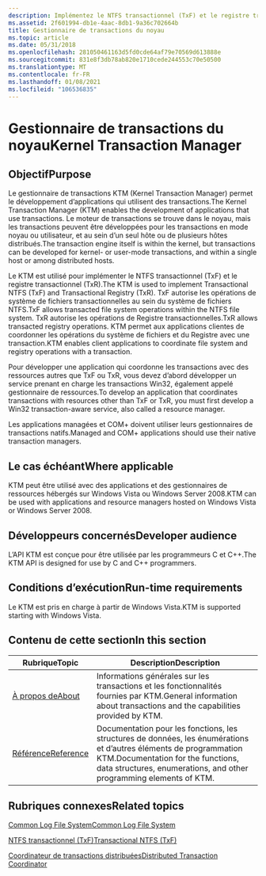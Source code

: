 ```yaml
---
description: Implémentez le NTFS transactionnel (TxF) et le registre transactionnel (TxR). TxF autorise les opérations de système de fichiers transactionnelles au sein de NTFS. TxR autorise les opérations de Registre transactionnelles. Coordonner les opérations du système de fichiers et du Registre avec une transaction.
ms.assetid: 2f601994-db1e-4aac-8db1-9a36c702664b
title: Gestionnaire de transactions du noyau
ms.topic: article
ms.date: 05/31/2018
ms.openlocfilehash: 281050461163d5fd0cde64af79e70569d613888e
ms.sourcegitcommit: 831e8f3db78ab820e1710cede244553c70e50500
ms.translationtype: MT
ms.contentlocale: fr-FR
ms.lasthandoff: 01/08/2021
ms.locfileid: "106536835"
---
```

# <a name="kernel-transaction-manager"></a><span data-ttu-id="98977-106">Gestionnaire de transactions du noyau</span><span class="sxs-lookup"><span data-stu-id="98977-106">Kernel Transaction Manager</span></span>

## <a name="purpose"></a><span data-ttu-id="98977-107">Objectif</span><span class="sxs-lookup"><span data-stu-id="98977-107">Purpose</span></span>

<span data-ttu-id="98977-108">Le gestionnaire de transactions KTM (Kernel Transaction Manager) permet le développement d’applications qui utilisent des transactions.</span><span class="sxs-lookup"><span data-stu-id="98977-108">The Kernel Transaction Manager (KTM) enables the development of applications that use transactions.</span></span> <span data-ttu-id="98977-109">Le moteur de transactions se trouve dans le noyau, mais les transactions peuvent être développées pour les transactions en mode noyau ou utilisateur, et au sein d’un seul hôte ou de plusieurs hôtes distribués.</span><span class="sxs-lookup"><span data-stu-id="98977-109">The transaction engine itself is within the kernel, but transactions can be developed for kernel- or user-mode transactions, and within a single host or among distributed hosts.</span></span>

<span data-ttu-id="98977-110">Le KTM est utilisé pour implémenter le NTFS transactionnel (TxF) et le registre transactionnel (TxR).</span><span class="sxs-lookup"><span data-stu-id="98977-110">The KTM is used to implement Transactional NTFS (TxF) and Transactional Registry (TxR).</span></span> <span data-ttu-id="98977-111">TxF autorise les opérations de système de fichiers transactionnelles au sein du système de fichiers NTFS.</span><span class="sxs-lookup"><span data-stu-id="98977-111">TxF allows transacted file system operations within the NTFS file system.</span></span> <span data-ttu-id="98977-112">TxR autorise les opérations de Registre transactionnelles.</span><span class="sxs-lookup"><span data-stu-id="98977-112">TxR allows transacted registry operations.</span></span> <span data-ttu-id="98977-113">KTM permet aux applications clientes de coordonner les opérations du système de fichiers et du Registre avec une transaction.</span><span class="sxs-lookup"><span data-stu-id="98977-113">KTM enables client applications to coordinate file system and registry operations with a transaction.</span></span>

<span data-ttu-id="98977-114">Pour développer une application qui coordonne les transactions avec des ressources autres que TxF ou TxR, vous devez d’abord développer un service prenant en charge les transactions Win32, également appelé gestionnaire de ressources.</span><span class="sxs-lookup"><span data-stu-id="98977-114">To develop an application that coordinates transactions with resources other than TxF or TxR, you must first develop a Win32 transaction-aware service, also called a resource manager.</span></span>

<span data-ttu-id="98977-115">Les applications managées et COM+ doivent utiliser leurs gestionnaires de transactions natifs.</span><span class="sxs-lookup"><span data-stu-id="98977-115">Managed and COM+ applications should use their native transaction managers.</span></span>

## <a name="where-applicable"></a><span data-ttu-id="98977-116">Le cas échéant</span><span class="sxs-lookup"><span data-stu-id="98977-116">Where applicable</span></span>

<span data-ttu-id="98977-117">KTM peut être utilisé avec des applications et des gestionnaires de ressources hébergés sur Windows Vista ou Windows Server 2008.</span><span class="sxs-lookup"><span data-stu-id="98977-117">KTM can be used with applications and resource managers hosted on Windows Vista or Windows Server 2008.</span></span>

## <a name="developer-audience"></a><span data-ttu-id="98977-118">Développeurs concernés</span><span class="sxs-lookup"><span data-stu-id="98977-118">Developer audience</span></span>

<span data-ttu-id="98977-119">L’API KTM est conçue pour être utilisée par les programmeurs C et C++.</span><span class="sxs-lookup"><span data-stu-id="98977-119">The KTM API is designed for use by C and C++ programmers.</span></span>

## <a name="run-time-requirements"></a><span data-ttu-id="98977-120">Conditions d’exécution</span><span class="sxs-lookup"><span data-stu-id="98977-120">Run-time requirements</span></span>

<span data-ttu-id="98977-121">Le KTM est pris en charge à partir de Windows Vista.</span><span class="sxs-lookup"><span data-stu-id="98977-121">KTM is supported starting with Windows Vista.</span></span>

## <a name="in-this-section"></a><span data-ttu-id="98977-122">Contenu de cette section</span><span class="sxs-lookup"><span data-stu-id="98977-122">In this section</span></span>



| <span data-ttu-id="98977-123">Rubrique</span><span class="sxs-lookup"><span data-stu-id="98977-123">Topic</span></span>                                     | <span data-ttu-id="98977-124">Description</span><span class="sxs-lookup"><span data-stu-id="98977-124">Description</span></span>                                                                                                       |
|-------------------------------------------|-------------------------------------------------------------------------------------------------------------------|
| [<span data-ttu-id="98977-125">À propos de</span><span class="sxs-lookup"><span data-stu-id="98977-125">About</span></span>](about-ktm.md)<br/>         | <span data-ttu-id="98977-126">Informations générales sur les transactions et les fonctionnalités fournies par KTM.</span><span class="sxs-lookup"><span data-stu-id="98977-126">General information about transactions and the capabilities provided by KTM.</span></span><br/>                           |
| [<span data-ttu-id="98977-127">Référence</span><span class="sxs-lookup"><span data-stu-id="98977-127">Reference</span></span>](ktm-reference.md)<br/> | <span data-ttu-id="98977-128">Documentation pour les fonctions, les structures de données, les énumérations et d’autres éléments de programmation KTM.</span><span class="sxs-lookup"><span data-stu-id="98977-128">Documentation for the functions, data structures, enumerations, and other programming elements of KTM.</span></span><br/> |



 

## <a name="related-topics"></a><span data-ttu-id="98977-129">Rubriques connexes</span><span class="sxs-lookup"><span data-stu-id="98977-129">Related topics</span></span>

<dl> <dt>

[<span data-ttu-id="98977-130">Common Log File System</span><span class="sxs-lookup"><span data-stu-id="98977-130">Common Log File System</span></span>](/previous-versions/windows/desktop/clfs/common-log-file-system-portal)
</dt> <dt>

[<span data-ttu-id="98977-131">NTFS transactionnel (TxF)</span><span class="sxs-lookup"><span data-stu-id="98977-131">Transactional NTFS (TxF)</span></span>](/windows/desktop/FileIO/transactional-ntfs-portal)
</dt> <dt>

<span data-ttu-id="98977-132">[Coordinateur de transactions distribuées](/previous-versions/windows/desktop/ms684146(v=vs.85))</span><span class="sxs-lookup"><span data-stu-id="98977-132">[Distributed Transaction Coordinator](/previous-versions/windows/desktop/ms684146(v=vs.85))</span></span>
</dt> </dl>

 

